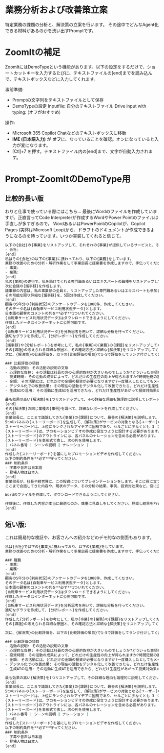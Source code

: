 # 業務分析および改善策立案

特定業務の課題の分析と、解決策の立案を行います。
その途中でどんなAgent化できる材料があるのかを洗い出すPromptです。

# ZoomItの補足
ZoomItにはDemoTypeという機能があります。以下の設定をするだけで、ショートカットキーを入力するたびに、テキストファイルの[end]までを読み込んで、テキストボックスなどに入力してくれます。

事前準備:
- Promptの文字列をテキストファイルとして保存
- DemoTypeの設定
    Inputfile: 自分のテキストファイル
    Drive input with typing: (オフがおすすめ)

操作:
- Microsoft 365 Copilot Chatなどのテキストボックスに移動
- **IME (日本語入力)** が **オフ**に、なっていることを確認。オンになっていると入力が変になります。
- [Ctl]+7 を押す。テキストファイル内の[end]まで、文字が自動入力されます。

# Prompt-ZoomItのDemoType用

## 比較的長い版
わりと仕事で使っている際にはこちら...
最後にWordのファイルを作成していますが。正直言ってCode Interpreterが作成するWordやPower Pointのファイルは手直しが多すぎるので。
WordあるいはPowerPointのCopilotが、Copilot Pages (実体はMicrosoft Loop)から、ドラフトのドキュメントが作成できるようになるのを待っています。いつか実装してくれると信じて。

```cmd
以下の{会社}の{事業}をリストアップして、それぞれの{事業}が提供しているサービスと、そのサービスの対象となる{ユーザー}が誰なのかを詳細に説明してください。
- 会社:
[end]
私はその{会社}の以下の{事業}に携わっており、以下の{業務}をしています。
業務の改善のための分析・解析作業をして事業部長に提案書を作成しますので、手伝ってください。
- 事業:
- 業務:
[end]
私の{業務}の遂行で、私を助けてくれる専門職あるいはエキスパートの職種をリストアップしてください。各エキスパートが必要とされる職務や能力を詳細に説明してください。
次に会議の{議事録}を作成します。
議事録の内容は、私の事業部の全員と、リストアップした専門職あるいはエキスパートも参加した、社内での業務の改善についてです。
その可能な限り詳細な{議事録}を、5回分作成してください。
[end]
顧客の5年分の{利用状況}のアンケートのデータを1000件、作成してください。
そのデータ名は{自転車サービス利用状況データ}とします。
日本語の顧客のコメントの列を**必ず**1ついれてください。
{自転車サービス利用状況データ}はダウンロードできるようにしてください。
作成したデータはインターネットに公開可能です。
[end]
{自転車サービス利用状況データ}を分析思考を用いて、詳細な分析を行ってください。
適切なグラフを作成して、{分析レポート}を作成してください。
[end]
{議事録}や{分析レポート}を参考にして、私の{事業}の{業務}の{課題}をリストアップしてください。
その{課題}の考えられる詳細な原因と、その確認方法と詳細な{解決策}をリストアップしてください。
次に、{解決策}の比較評価を、以下の{比較評価の項目}で1-5で評価をしてランク付けしてください。評価結果は表形式で作成してください。

### 比較評価の項目
- 活動の説明: その活動の説明の文章
- 心理的な負担: その活動は社員の方の心理的負担が大きいものでしょうか?どういった事項が心理的に影響があるかを慎重に考慮してください。
- 投資時間: その活動の成果によって、どれだけの生産性の向上が得られますか?時間短縮の割合はどれくらいですか?
- 金額: その活動には、どれだけの金額の投資が必要となりますか?一度購入したとしてもメーカーのサポートが必要だったり、高額だったりするもののあります。サブスクリプション型は、効果が出ないと思ったら即座に取り消しができるのはメリットですが、使い続けたら買い切りの方が安い場合もあります。
- デジタル化での改善効果: その現在の活動をデジタル化して改善できたら、どれだけ生産性があがり、どれだけ投資対効果がありますか?
- 生成AIの活用: その活動に生成AIを活用できたら、どれだけ生産性があがって投資対効果が得られますか?

最も効果の高い{解決策}を1つリストアップして、その詳細な理由も論理的に説明してレポートを作成してください。
[end]
その{解決策}の同じ業種の{事例}を調べて、詳細なレポートを作成してください。
[end]
事業部長に、ここまで議論してきた{事業}の{課題}について、最善の{解決策}を説明します。そのために、{事業}が改善する最も効果の高いとランクされた{解決策}のストーリーを{ストーリーボード}の形で伝えます。
5つのパネルの{ストーリーボード}を生成して、{解決策}がサービスの対象となる{ユーザー}の状況をどのように改善・変化させるかを説明します。
ストーリーボードは、上位にランクされたアイデアに固有であり、セルごとに少なくとも 3 つの箇条書きを持つエキスパート レベルである必要があります。
{ストーリーボード}は、プロモーションビデオの作成に役立つように設計する必要があります。
{ストーリーボード}のアウトラインには、各パネルのナレーションを含める必要があります。
{ストーリーボード}を表形式で表し、次の列を使用します。
| パネル番号 | シーンの説明 | ナレーション |
[end]
作成した{ストーリーボード}を基にしたプロモーションビデオを作成してください。
以下の制約条件を**必ず**守ってください。
### 制約条件
- 字幕や音声は日本語
- 登場人物は日本人
[end]
事業部長が、社長や経営陣に、この投資についてプレゼンテーションをします。そこに役に立つ、**全て**の情報を入れます。
ここまで会話してきた内容や、現状のデータ、その分析の結果、事例、投資対効果など、役に立つ情報があればそれも作成してください。ユーザー視点であり、論理的かつ具体的かつ詳細な説明文も作成してください。

Wordのファイルを作成して、ダウンロードできるようにしてください。

作成後に、作成した内容が本当に最適なのか、慎重に見直しをしてください。見直し結果をPromptに反映して、再度実行してください。
[end]
```

## 短い版:

これは簡易的な検証や、お客さんへの紹介などのデモ的なの側面もあります。

```cmd
私は{会社}で以下の{事業}に携わっており、以下の{業務}をしています。
業務の改善のための分析・解析作業をして事業部長に提案書を作成しますので、手伝ってください。

### 職務
- 事業:
- 業務:
[end]
顧客の5年分の{利用状況}のアンケートのデータを1000件、作成してください。
そのデータ名は{自転車サービス利用状況データ}とします。
日本語の顧客のコメントの列を**必ず**1ついれてください。
{自転車サービス利用状況データ}はダウンロードできるようにしてください。
作成したデータはインターネットに公開可能です。
[end]
{自転車サービス利用状況データ}を分析思考を用いて、詳細な分析を行ってください。
適切なグラフを作成して、{分析レポート}を作成してください。
[end]
作成した{分析レポート}を参考にして、私の{事業}の{業務}の{課題}をリストアップしてください。
その{課題}の考えられる詳細な原因と、その確認方法と詳細な{解決策}をリストアップしてください。

次に、{解決策}の比較評価を、以下の{比較評価の項目}で1-5で評価をしてランク付けしてください。評価結果は表形式で作成してください。

### 比較評価の項目
- 活動の説明: その活動の説明の文章
- 心理的な負担: その活動は社員の方の心理的負担が大きいものでしょうか?どういった事項が心理的に影響があるかを慎重に考慮してください。
- 投資時間: その活動の成果によって、どれだけの生産性の向上が得られますか?時間短縮の割合はどれくらいですか?
- 金額: その活動には、どれだけの金額の投資が必要となりますか?一度購入したとしてもメーカーのサポートが必要だったり、高額だったりするもののあります。サブスクリプション型は、効果が出ないと思ったら即座に取り消しができるのはメリットですが、使い続けたら買い切りの方が安い場合もあります。
- デジタル化での改善効果: その現在の活動をデジタル化して改善できたら、どれだけ生産性があがり、どれだけ投資対効果がありますか?
- 生成AIの活用: その活動に生成AIを活用できたら、どれだけ生産性があがって投資対効果が得られますか?

最も効果の高い{解決策}を1つリストアップして、その詳細な理由も論理的に説明してください。
[end]
事業部長に、ここまで議論してきた{事業}の{課題}について、最善の{解決策}を説明します。そのために、{事業}が改善する最も効果の高いとランクされた{解決策}のストーリーを{ストーリーボード}の形で伝えます。
5つのパネルの{ストーリーボード}を生成して、{解決策}がサービスの対象となる{ユーザー}の状況をどのように改善・変化させるかを説明します。
ストーリーボードは、上位にランクされたアイデアに固有であり、セルごとに少なくとも 3 つの箇条書きを持つエキスパート レベルである必要があります。
{ストーリーボード}は、プロモーションビデオの作成に役立つように設計する必要があります。
{ストーリーボード}のアウトラインには、各パネルのナレーションを含める必要があります。
{ストーリーボード}を表形式で表し、次の列を使用します。
| パネル番号 | シーンの説明 | ナレーション |
[end]
作成した{ストーリーボード}を基にしたプロモーションビデオを作成してください。
以下の制約条件を**必ず**守ってください。
### 制約条件
- 字幕や音声は日本語
- 登場人物は日本人
[end]
```